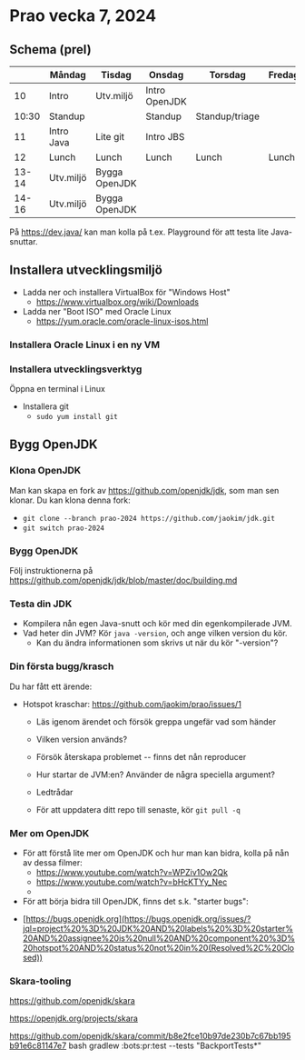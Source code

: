 # Prao vecka 7, 2024

## Schema (prel)
|     | Måndag      | Tisdag    | Onsdag   | Torsdag  | Fredag |
|---|---|---|---|---|---|
|10    | Intro      | Utv.miljö     | Intro OpenJDK | 
|10:30 | Standup    |               | Standup   | Standup/triage
|11    | Intro Java | Lite git      | Intro JBS |
|12    | Lunch      | Lunch         | Lunch    | Lunch     | Lunch   |
|13-14 | Utv.miljö  | Bygga OpenJDK |          |
|14-16 | Utv.miljö  | Bygga OpenJDK |          |

På https://dev.java/ kan man kolla på t.ex. Playground för att testa lite Java-snuttar.

## Installera utvecklingsmiljö

* Ladda ner och installera VirtualBox för "Windows Host"
  - https://www.virtualbox.org/wiki/Downloads
* Ladda ner "Boot ISO" med Oracle Linux
  - https://yum.oracle.com/oracle-linux-isos.html

### Installera Oracle Linux i en ny VM

### Installera utvecklingsverktyg
Öppna en terminal i Linux
* Installera git
  * `sudo yum install git`

## Bygg OpenJDK
### Klona OpenJDK
Man kan skapa en fork av https://github.com/openjdk/jdk, som man sen klonar. Du kan klona denna fork:
*   `git clone --branch prao-2024 https://github.com/jaokim/jdk.git`
*   `git switch prao-2024`

### Bygg OpenJDK
Följ instruktionerna på https://github.com/openjdk/jdk/blob/master/doc/building.md

### Testa din JDK
* Kompilera nån egen Java-snutt och kör med din egenkompilerade JVM.
* Vad heter din JVM? Kör `java -version`, och ange vilken version du kör.
  - Kan du ändra informationen som skrivs ut när du kör "-version"?
 
### Din första bugg/krasch
Du har fått ett ärende:
* Hotspot kraschar: https://github.com/jaokim/prao/issues/1
  - Läs igenom ärendet och försök greppa ungefär vad som händer
  - Vilken version används?
  - Försök återskapa problemet -- finns det nån reproducer
  - Hur startar de JVM:en? Använder de några speciella argument?
 
  - Ledtrådar   
  - För att uppdatera ditt repo till senaste, kör `git pull -q`
 
### Mer om OpenJDK
* För att förstå lite mer om OpenJDK och hur man kan bidra, kolla på nån av dessa filmer:
  - https://www.youtube.com/watch?v=WPZiv1Ow2Qk
  - https://www.youtube.com/watch?v=bHcKTYy_Nec
  - 
* För att börja bidra till OpenJDK, finns det s.k. "starter bugs":
 - [https://bugs.openjdk.org](https://bugs.openjdk.org/issues/?jql=project%20%3D%20JDK%20AND%20labels%20%3D%20starter%20AND%20assignee%20is%20null%20AND%20component%20%3D%20hotspot%20AND%20status%20not%20in%20(Resolved%2C%20Closed))

### Skara-tooling

https://github.com/openjdk/skara

https://openjdk.org/projects/skara


https://github.com/openjdk/skara/commit/b8e2fce10b97de230b7c67bb195b91e6c81147e7
bash gradlew :bots:pr:test --tests "BackportTests*"
